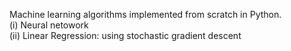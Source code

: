 Machine learning algorithms implemented from scratch in Python.  
(i) Neural netowork  
(ii) Linear Regression: using stochastic gradient descent

